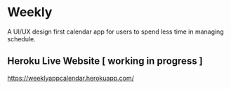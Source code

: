 # Weekly

A UI/UX design first calendar app for users to spend less time in managing schedule.

## Heroku Live Website [ working in progress ]
https://weeklyappcalendar.herokuapp.com/
